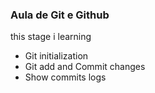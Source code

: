 ### Aula de Git e Github

this stage i learning

- Git initialization
- Git add and Commit changes
- Show commits logs
